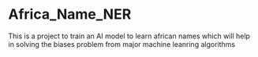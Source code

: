 # Africa_Name_NER
This is a project to train an AI model to learn african names which will help in solving the biases problem from major machine leanring algorithms 
